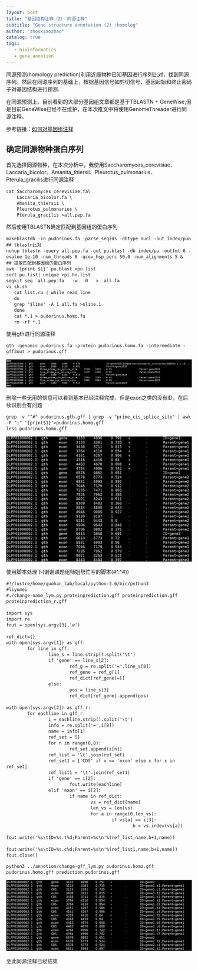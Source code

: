 ```yaml
---
layout: post
title: "基因结构注释（2）：同源注释"
subtitle: "Gene structure annotation (2) :homolog"
author: "zhouxiaozhao"
catalog: true
tags:
   - bioinformatics
   - gene_annotion
---
```


同源预测(homology prediction)利用近缘物种已知基因进行序列比对，找到同源序列。然后在同源序列的基础上，根据基因信号如剪切信号、基因起始和终止密码子对基因结构进行预测.

在同源预测上，目前看到的大部分基因组文章都是基于TBLASTN + GeneWise,但是目前GeneWise已经不在维护，在本次推文中将使用GenomeThreader进行同源注释。

参考链接：[如何对基因组注释](https://www.jianshu.com/p/931e9821c45a)

## 确定同源物种蛋白序列

首先选择同源物种，在本次分析中，我使用Saccharomyces_cerevisiae、Laccaria_bicolor、Amanita_thiersii、Pleurotus_pulmonarius、Pterula_gracilis进行同源注释

```
cat Saccharomyces_cerevisiae.fa\       
    Laccaria_bicolor.fa \
    Amanita_thiersii \
    Pleurotus_pulmonarius \
    Pterula_gracilis >all.pep.fa
```

然后使用TBLASTN确定匹配到基因组的蛋白序列

```
makeblastdb -in pudorinus.fa -parse_seqids -dbtype nucl -out index/pu&
## tblastn比对
nohup tblastn -query all.pep.fa -out pu.blast -db index/pu -outfmt 6 -evalue 1e-10 -num_threads 8 -qcov_hsp_perc 50.0 -num_alignments 5 &
## 提取匹配到基因组的蛋白序列
awk '{print $1}' pu.blast >pu.list
sort pu.list| unique >pi.ho.list
seqkit seq  all.pep.fa   -w   0   >  all.fa
vi sh.sh
   cat list.ru | while read line
   do
   grep "$line" -A 1 all.fa >$line.1
   done
   cat *.1 > pudorinus.homo.fa
   rm -rf *.1
```

使用gth进行同源注释

```
gth -genomic pudorinus.fa -protein pudorinus.homo.fa -intermediate -gff3out > pudorinus.gff

```

![image-20201209151007890](/img/posts/2020.11.21/image-20201209151007890.png)

删除一些无用的信息可以看到基本已经注释完成，但是exon之类的没有ID，在后续识别会有问题

```
grep -v "^#" pudorinus.gth.gff | grep -v "prime_cis_splice_site" | awk -F ";" '{print$1}'>pudorinus.homo.gff
less pudorinus.homo.gff
```

![image-20201209151032555](/img/posts/2020.11.21/image-20201209151032555.png)

使用脚本处理下(谢谢课题组师姐帮忙写的脚本(#^.^#))

```
#!/lustre/home/guohan_lab/local/python-3.6/bin/python3
#liyumei
#./change-name_lym.py proteinprediction.gff proteinprediction.gff proteinprediction_r.gff

import sys
import re
fout = open(sys.argv[3],'w')

ref_dict={}
with open(sys.argv[1]) as gff:
        for line in gff:
                line_s = line.strip().split('\t')
                if 'gene' == line_s[2]:
                        ref_g = re.split('=',line_s[8])
                        ref_gene = ref_g[1]
                        ref_dict[ref_gene]=[]
                else:
                        pos = line_s[3]
                        ref_dict[ref_gene].append(pos)

with open(sys.argv[2]) as gff_r:
        for eachline in gff_r:
                i = eachline.strip().split('\t')
                info = re.split('=',i[8])
                name = info[1]
                ref_set = []
                for n in range(0,8):
                        ref_set.append(i[n])
                ref_list = '\t'.join(ref_set)
                ref_set1 = ['CDS' if x == 'exon' else x for x in ref_set]
                ref_list1 = '\t'.join(ref_set1)
                if 'gene' == i[2]:
                        fout.write(eachline)
                elif 'exon' == i[2]:
                        if name in ref_dict:
                                vs = ref_dict[name]
                                len_vs = len(vs)
                                for a in range(0,len_vs):
                                        if vs[a] == i[3]:
                                                b = vs.index(vs[a])
                                                fout.write('%s\tID=%s.t%d;Parent=%s\n'%(ref_list,name,b+1,name))
                                                fout.write('%s\tID=%s.c%d;Parent=%s\n'%(ref_list1,name,b+1,name))
fout.close()

```

```
python3 ../annotion/change-gff_lym.py pudorinus.homo.gff pudorinus.homo.gff prediction.pudorinus.gff
```

![image-20201209151108664](/img/posts/2020.11.21/image-20201209151108664.png)

至此同源注释已经结束
